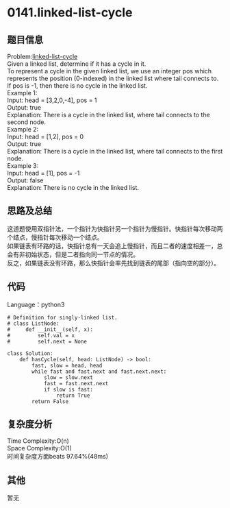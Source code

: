 # 0141.linked-list-cycle  

## 题目信息  
Problem:[linked-list-cycle](https://leetcode.com/problems/linked-list-cycle/)  
Given a linked list, determine if it has a cycle in it.  
To represent a cycle in the given linked list, we use an integer pos which represents the position (0-indexed) in the linked list where tail connects to.  
If pos is -1, then there is no cycle in the linked list.  
Example 1:  
Input: head = [3,2,0,-4], pos = 1  
Output: true  
Explanation: There is a cycle in the linked list, where tail connects to the second node.  
Example 2:  
Input: head = [1,2], pos = 0  
Output: true  
Explanation: There is a cycle in the linked list, where tail connects to the first node.  
Example 3:  
Input: head = [1], pos = -1  
Output: false  
Explanation: There is no cycle in the linked list.  

## 思路及总结
这道题使用双指针法，一个指针为快指针另一个指针为慢指针。快指针每次移动两个结点，慢指针每次移动一个结点。  
如果链表有环路的话，快指针总有一天会追上慢指针，而且二者的速度相差一，总会有非初始状态，但是二者指向同一节点的情况。  
反之，如果链表没有环路，那么快指针会率先找到链表的尾部（指向空的部分）。

## 代码
Language：python3  
```
# Definition for singly-linked list.
# class ListNode:
#     def __init__(self, x):
#         self.val = x
#         self.next = None

class Solution:
    def hasCycle(self, head: ListNode) -> bool:
        fast, slow = head, head
        while fast and fast.next and fast.next.next:
            slow = slow.next
            fast = fast.next.next
            if slow is fast:
                return True
        return False
```

## 复杂度分析  
Time Complexity:O(n)  
Space Complexity:O(1)  
时间复杂度方面beats 97.64%(48ms)  

## 其他  
暂无
